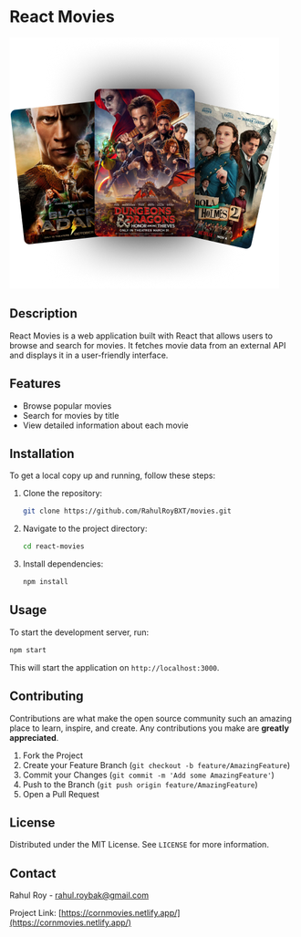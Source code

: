 # React Movies

![React Movies](./public/hero.png)

## Description
React Movies is a web application built with React that allows users to browse and search for movies. It fetches movie data from an external API and displays it in a user-friendly interface.

## Features
- Browse popular movies
- Search for movies by title
- View detailed information about each movie

## Installation
To get a local copy up and running, follow these steps:

1. Clone the repository:
    ```sh
    git clone https://github.com/RahulRoyBXT/movies.git
    ```
2. Navigate to the project directory:
    ```sh
    cd react-movies
    ```
3. Install dependencies:
    ```sh
    npm install
    ```

## Usage
To start the development server, run:
```sh
npm start
```
This will start the application on `http://localhost:3000`.

## Contributing
Contributions are what make the open source community such an amazing place to learn, inspire, and create. Any contributions you make are **greatly appreciated**.

1. Fork the Project
2. Create your Feature Branch (`git checkout -b feature/AmazingFeature`)
3. Commit your Changes (`git commit -m 'Add some AmazingFeature'`)
4. Push to the Branch (`git push origin feature/AmazingFeature`)
5. Open a Pull Request

## License
Distributed under the MIT License. See `LICENSE` for more information.

## Contact
Rahul Roy - [rahul.roybak@gmail.com](mailto:rahul.roybak@gmail.com)

Project Link: [https://cornmovies.netlify.app/](https://cornmovies.netlify.app/)
